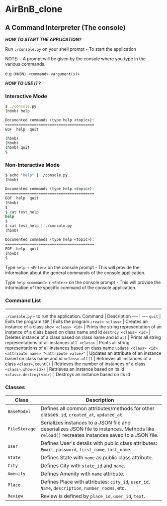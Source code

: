 # AirBnB_clone

## A Command Interpreter (The console)

***HOW TO START THE APPLICATION?***

Run `./console.py` on your shell prompt - To start the application

NOTE: - A prompt will be given by the console where you type in the various commands.

e.g `(HNBN) <command> <argument(s)>`

***HOW TO USE IT?***

### Interactive Mode

```cmd
$ ./console.py
(hbnb) help

Documented commands (type help <topic>):
========================================
EOF  help  quit

(hbnb)
(hbnb)
(hbnb) quit
$
```

### Non-Interactive Mode

```cmd
$ echo "help" | ./console.py
(hbnb)

Documented commands (type help <topic>):
========================================
EOF  help  quit
(hbnb)
$
$ cat test_help
help
$
$ cat test_help | ./console.py
(hbnb)

Documented commands (type help <topic>):
========================================
EOF  help  quit
(hbnb)
$
```

Type `help` + `<Enter>` on the console prompt - This will provide the information about
the general commands of the console application.

Type `help` `<command>` + `<Enter>` on the console prompt - This will provide the information
of the specific command of the console application.

### Command List
----------------

`./console.py` - to run the application.
Command | Description
--- | ---
`quit` | Exits the program
`EOF` | Exits the program
`create <class>` | Creates an instance of a class
`show <class> <id>` | Prints the string representation of an instance of a class based on class name and id
`destroy <class> <id>` | Deletes instance of a class based on class name and id
`all` | Prints all string representations of all instances
`all <class>` | Prints all string representations of all instances based on class name
`update <class> <id> <attribute name> "<attribute value>"` | Updates an attribute of an instance based on class name and id
`<class>.all()` | Retrieves all instances of a class
`<class>.count()` | Retrieves the number of instances of a class
`<class>.show(<id>)` | Retrieves an instance based on its id
`<class>.destroy(<id>)` | Destroys an instance based on its id

### Classes

Class   |   Description
--- | ---
`BaseModel` | Defines all common attributes/methods for other classes: `id`, `created_at`, `updated_at`.
`FileStorage` | Serializes instances to a JSON file and deserializes JSON file to instances. Methods like `reload()` recreates instances saved to a JSON file.
`User` | Defines User's details with public class attributes: `Email`, `password`, `first_name`, `last_name`.
`State` | Defines State with `name` as public class attribute.
`City` | Defines City with `state_id` and `name`.
`Amenity` | Defines Amenity with `name` attribute.
`Place` | Defines Place with attributes: `city_id`, `user_id`, `Name`, `description`, `number_rooms`, etc.
`Review` | Review is defined by `place_id`, `user_id`, `text`.
